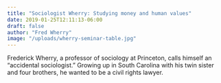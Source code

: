 ```yaml
---
title: "Sociologist Wherry: Studying money and human values"
date: 2019-01-25T12:11:13-06:00
draft: false
author: "Fred Wherry"
image: "/uploads/wherry-seminar-table.jpg"
---
```

Frederick Wherry, a professor of sociology at Princeton, calls himself an “accidental sociologist.” Growing up in South Carolina with his twin sister and four brothers, he wanted to be a civil rights lawyer. 
